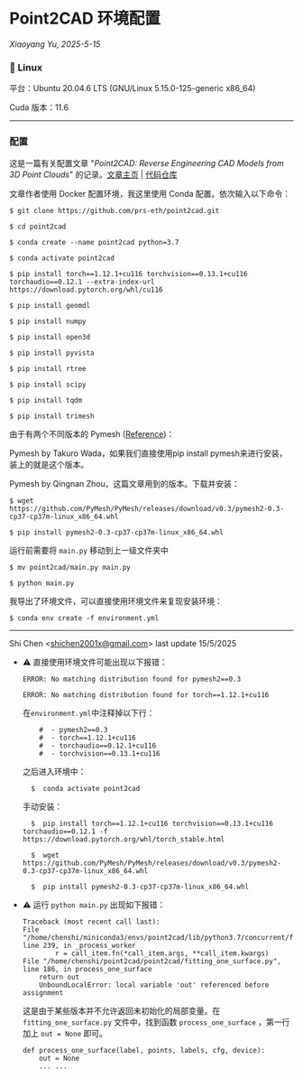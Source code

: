 # Point2CAD 环境配置

*Xiaoyang Yu, 2025-5-15*

### 🐧 Linux

平台：Ubuntu 20.04.6 LTS (GNU/Linux 5.15.0-125-generic x86_64)

Cuda 版本：11.6

---

### 配置

这是一篇有关配置文章 "*Point2CAD: Reverse Engineering CAD Models from 3D Point Clouds*" 的记录。[文章主页](https://www.obukhov.ai/point2cad.html) | [代码仓库](https://github.com/prs-eth/point2cad)

文章作者使用 Docker 配置环境，我这里使用 Conda 配置。依次输入以下命令：


    $ git clone https://github.com/prs-eth/point2cad.git

    $ cd point2cad

    $ conda create --name point2cad python=3.7

    $ conda activate point2cad

    $ pip install torch==1.12.1+cu116 torchvision==0.13.1+cu116 torchaudio==0.12.1 --extra-index-url https://download.pytorch.org/whl/cu116

    $ pip install geomdl

    $ pip install numpy

    $ pip install open3d

    $ pip install pyvista

    $ pip install rtree

    $ pip install scipy

    $ pip install tqdm

    $ pip install trimesh

由于有两个不同版本的 Pymesh ([Reference](https://www.jianshu.com/p/c776aaca8570))：

Pymesh by Takuro Wada，如果我们直接使用pip install pymesh来进行安装，装上的就是这个版本。

Pymesh by Qingnan Zhou，这篇文章用到的版本。下载并安装：


    $ wget https://github.com/PyMesh/PyMesh/releases/download/v0.3/pymesh2-0.3-cp37-cp37m-linux_x86_64.whl

    $ pip install pymesh2-0.3-cp37-cp37m-linux_x86_64.whl

运行前需要将 `main.py` 移动到上一级文件夹中


    $ mv point2cad/main.py main.py

    $ python main.py

我导出了环境文件，可以直接使用环境文件来复现安装环境：


    $ conda env create -f environment.yml

---

Shi Chen <<shichen2001x@gmail.com>> last update 15/5/2025

- :warning: 直接使用环境文件可能出现以下报错：
  
  `ERROR: No matching distribution found for pymesh2==0.3`

  `ERROR: No matching distribution found for torch==1.12.1+cu116`

  在`environment.yml`中注释掉以下行：

    ```
        #  - pymesh2==0.3
        #  - torch==1.12.1+cu116
        #  - torchaudio==0.12.1+cu116
        #  - torchvision==0.13.1+cu116
    ```
  之后进入环境中：

        $  conda activate point2cad

  手动安装：

        $  pip install torch==1.12.1+cu116 torchvision==0.13.1+cu116 torchaudio==0.12.1 -f https://download.pytorch.org/whl/torch_stable.html

        $  wget https://github.com/PyMesh/PyMesh/releases/download/v0.3/pymesh2-0.3-cp37-cp37m-linux_x86_64.whl

        $  pip install pymesh2-0.3-cp37-cp37m-linux_x86_64.whl

- :warning: 运行 `python main.py` 出现如下报错：

    ```
    Traceback (most recent call last):
    File "/home/chenshi/miniconda3/envs/point2cad/lib/python3.7/concurrent/futures/process.py", line 239, in _process_worker
            r = call_item.fn(*call_item.args, **call_item.kwargs)
    File "/home/chenshi/point2cad/point2cad/fitting_one_surface.py", line 186, in process_one_surface
        return out
        UnboundLocalError: local variable 'out' referenced before assignment
    ```
  这是由于某些版本并不允许返回未初始化的局部变量。在 `fitting_one_surface.py` 文件中，找到函数 `process_one_surface` ，第一行加上 `out = None` 即可。

    ```
    def process_one_surface(label, points, labels, cfg, device):
        out = None
        ... ...
    ```

